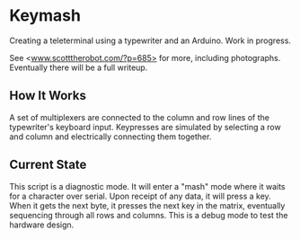 Keymash
=======

Creating a teleterminal using a typewriter and an Arduino. Work in progress.

See <www.scotttherobot.com/?p=685> for more, including photographs. Eventually
there will be a full writeup.


How It Works
------------
A set of multiplexers are connected to the column and row lines of the typewriter's
keyboard input. Keypresses are simulated by selecting a row and column and electrically
connecting them together.

Current State
-------------
This script is a diagnostic mode. It will enter a "mash" mode where it waits for a 
character over serial. Upon receipt of any data, it will press a key. When it gets 
the next byte, it presses the next key in the matrix, eventually sequencing through
all rows and columns. This is a debug mode to test the hardware design.